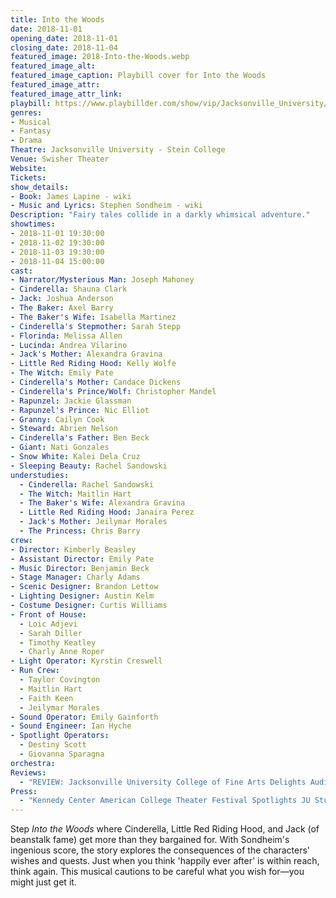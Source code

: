 ```yaml
---
title: Into the Woods
date: 2018-11-01
opening_date: 2018-11-01
closing_date: 2018-11-04
featured_image: 2018-Into-the-Woods.webp
featured_image_alt: 
featured_image_caption: Playbill cover for Into the Woods
featured_image_attr: 
featured_image_attr_link: 
playbill: https://www.playbillder.com/show/vip/Jacksonville_University/2018/Into_the_Woods_50896
genres: 
- Musical
- Fantasy
- Drama
Theatre: Jacksonville University - Stein College
Venue: Swisher Theater
Website: 
Tickets: 
show_details: 
- Book: James Lapine - wiki
- Music and Lyrics: Stephen Sondheim - wiki
Description: "Fairy tales collide in a darkly whimsical adventure."
showtimes:
- 2018-11-01 19:30:00
- 2018-11-02 19:30:00
- 2018-11-03 19:30:00
- 2018-11-04 15:00:00
cast:
- Narrator/Mysterious Man: Joseph Mahoney
- Cinderella: Shauna Clark
- Jack: Joshua Anderson
- The Baker: Axel Barry
- The Baker's Wife: Isabella Martinez
- Cinderella's Stepmother: Sarah Stepp
- Florinda: Melissa Allen
- Lucinda: Andrea Vilarino
- Jack's Mother: Alexandra Gravina
- Little Red Riding Hood: Kelly Wolfe
- The Witch: Emily Pate
- Cinderella's Mother: Candace Dickens
- Cinderella's Prince/Wolf: Christopher Mandel
- Rapunzel: Jackie Glassman
- Rapunzel's Prince: Nic Elliot
- Granny: Cailyn Cook
- Steward: Abrien Nelson
- Cinderella's Father: Ben Beck
- Giant: Nati Gonzales
- Snow White: Kalei Dela Cruz
- Sleeping Beauty: Rachel Sandowski
understudies:
  - Cinderella: Rachel Sandowski
  - The Witch: Maitlin Hart
  - The Baker's Wife: Alexandra Gravina
  - Little Red Riding Hood: Janaira Perez
  - Jack's Mother: Jeilymar Morales
  - The Princess: Chris Barry
crew: 
- Director: Kimberly Beasley
- Assistant Director: Emily Pate
- Music Director: Benjamin Beck
- Stage Manager: Charly Adams
- Scenic Designer: Brandon Lettow
- Lighting Designer: Austin Kelm
- Costume Designer: Curtis Williams
- Front of House:
  - Loic Adjevi
  - Sarah Diller
  - Timothy Keatley
  - Charly Anne Roper
- Light Operator: Kyrstin Creswell
- Run Crew:
  - Taylor Covington
  - Maitlin Hart
  - Faith Keen
  - Jeilymar Morales
- Sound Operator: Emily Gainforth
- Sound Engineer: Ian Hyche
- Spotlight Operators:
  - Destiny Scott
  - Giovanna Sparagna
orchestra:
Reviews: 
  - "REVIEW: Jacksonville University College of Fine Arts Delights Audiences with 'Into the Woods'": https://folioweekly.com/2018/11/07/jacksonville-university-college-of-fine-arts-into-the-woods/
Press: 
  - "Kennedy Center American College Theater Festival Spotlights JU Student Performers": https://www.ju.edu/news/2019-02-04-kennedy-center-american-college-theater-festival-spotlights-ju-performers.php
---
```

Step *Into the Woods* where Cinderella, Little Red Riding Hood, and Jack (of beanstalk fame) get more than they bargained for. With Sondheim's ingenious score, the story explores the consequences of the characters' wishes and quests. Just when you think 'happily ever after' is within reach, think again. This musical cautions to be careful what you wish for—you might just get it.